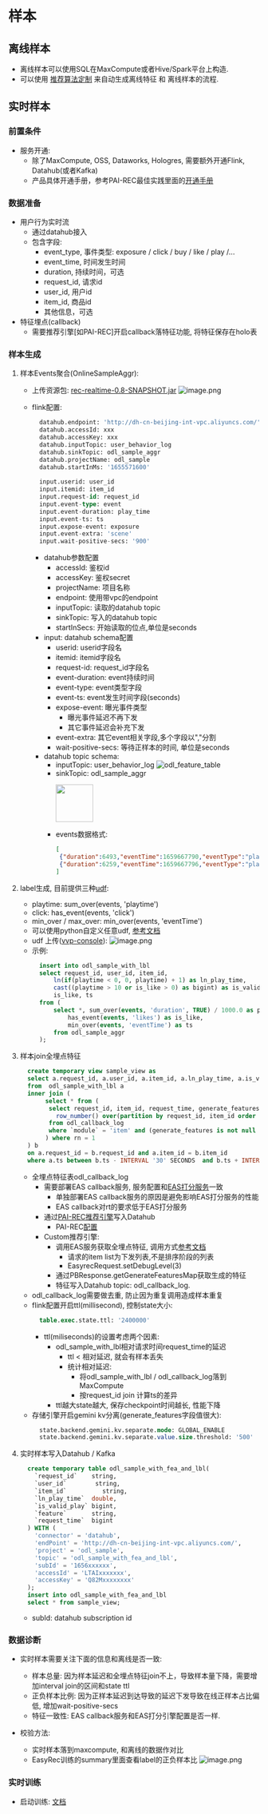 # 样本

## 离线样本
- 离线样本可以使用SQL在MaxCompute或者Hive/Spark平台上构造. 
- 可以使用 [推荐算法定制](https://pairec.yuque.com/books/share/72cb101c-e89d-453b-be81-0fadf09db4dd?#) 来自动生成离线特征 和 离线样本的流程.

## 实时样本

### 前置条件
- 服务开通: 
   - 除了MaxCompute, OSS, Dataworks, Hologres, 需要额外开通Flink, Datahub(或者Kafka) 
   - 产品具体开通手册，参考PAI-REC最佳实践里面的[开通手册](https://pairec.yuque.com/staff-nodpws/kwr84w/wz2og0)

### 数据准备
- 用户行为实时流
   - 通过datahub接入
   - 包含字段:
      - event_type, 事件类型: exposure / click / buy / like / play /...
      - event_time, 时间发生时间
      - duration, 持续时间，可选
      - request_id, 请求id
      - user_id, 用户id
      - item_id, 商品id
      - 其他信息，可选
- 特征埋点(callback)
   - 需要推荐引擎[如PAI-REC]开启callback落特征功能, 将特征保存在holo表

### 样本生成

1. 样本Events聚合(OnlineSampleAggr):
   - 上传资源包: [rec-realtime-0.8-SNAPSHOT.jar](http://easyrec.oss-cn-beijing.aliyuncs.com/deploy/rec-realtime-0.8-SNAPSHOT.jar)
     ![image.png](../../images/odl_events_aggr.png)

   - flink配置:
     ```sql
       datahub.endpoint: 'http://dh-cn-beijing-int-vpc.aliyuncs.com/'
       datahub.accessId: xxx 
       datahub.accessKey: xxx
       datahub.inputTopic: user_behavior_log
       datahub.sinkTopic: odl_sample_aggr
       datahub.projectName: odl_sample
       datahub.startInMs: '1655571600'
       
       input.userid: user_id
       input.itemid: item_id
       input.request-id: request_id
       input.event-type: event
       input.event-duration: play_time
       input.event-ts: ts
       input.expose-event: exposure
       input.event-extra: 'scene'
       input.wait-positive-secs: '900'
     ```

      - datahub参数配置
         - accessId: 鉴权id
         - accessKey: 鉴权secret
         - projectName: 项目名称
         - endpoint: 使用带vpc的endpoint
         - inputTopic: 读取的datahub topic
         - sinkTopic: 写入的datahub topic
         - startInSecs: 开始读取的位点,单位是seconds
      - input: datahub schema配置
         - userid: userid字段名
         - itemid: itemid字段名
         - request-id: request_id字段名
         - event-duration: event持续时间
         - event-type: event类型字段
         - event-ts: event发生时间字段(seconds)
         - expose-event: 曝光事件类型
           - 曝光事件延迟不再下发
           - 其它事件延迟会补充下发
         - event-extra: 其它event相关字段,多个字段以","分割
         - wait-positive-secs: 等待正样本的时间, 单位是seconds
      - datahub topic schema:
         - inputTopic: user_behavior_log
           ![odl_feature_table](../../images/odl_feature_table_1.png)
         - sinkTopic: odl_sample_aggr
           <p><img style="height:75px" src="../_images/odl_feature_table_2.png"></img>
         - events数据格式:
           ```json
           [
            {"duration":6493,"eventTime":1659667790,"eventType":"play","properties":{"scene":"main"}},
            {"duration":6259,"eventTime":1659667796,"eventType":"play","properties":{"scene":"main"}}
           ]
           ```

2. label生成,  目前提供三种[udf](http://easyrec.oss-cn-beijing.aliyuncs.com/deploy/label_gen.zip):
   - playtime: sum_over(events, 'playtime')
   - click:  has_event(events, 'click')
   - min_over / max_over: min_over(events, 'eventTime') 
   - 可以使用python自定义任意udf, [参考文档](https://flink.apache.org/2020/04/09/pyflink-udf-support-flink.html) 
   - udf 上传([vvp-console](https://vvp.console.aliyun.com/)): 
        ![image.png](../../images/odl_label_gen.png)
   - 示例:
     ```sql
       insert into odl_sample_with_lbl
       select request_id, user_id, item_id,
           ln(if(playtime < 0, 0, playtime) + 1) as ln_play_time,
           cast((playtime > 10 or is_like > 0) as bigint) as is_valid_play,
           is_like, ts
       from (
           select *, sum_over(events, 'duration', TRUE) / 1000.0 as playtime,
               has_event(events, 'likes') as is_like,
               min_over(events, 'eventTime') as ts
           from odl_sample_aggr
       ); 
     ```

3. 样本join全埋点特征
   ```sql
     create temporary view sample_view as
     select a.request_id, a.user_id, a.item_id, a.ln_play_time, a.is_valid_play, feature, b.request_time
     from  odl_sample_with_lbl a
     inner join (
          select * from (
           select request_id, item_id, request_time, generate_features as feature, ts,
             row_number() over(partition by request_id, item_id order by proctime() asc) as rn
           from odl_callback_log
           where `module` = 'item' and (generate_features is not null and generate_features <> '')
          ) where rn = 1
     ) b
     on a.request_id = b.request_id and a.item_id = b.item_id
     where a.ts between b.ts - INTERVAL '30' SECONDS  and b.ts + INTERVAL '30' MINUTE;
   ```
   - 全埋点特征表odl_callback_log
     - 需要部署EAS callback服务, 服务配置和[EAS打分服务](./rtp_fg.md#id9)一致
       - 单独部署EAS callback服务的原因是避免影响EAS打分服务的性能
       - EAS callback对rt的要求低于EAS打分服务
     - 通过[PAI-REC推荐引擎](http://pai-vision-data-hz.oss-cn-zhangjiakou.aliyuncs.com/pairec/docs/pairec/html/intro/callback_api.html?highlight=callback)写入Datahub
       - PAI-REC[配置](./pai_rec_callback_conf.md)
     - Custom推荐引擎:
       - 调用EAS服务获取全埋点特征, 调用方式[参考文档](./rtp_fg.md#id10)
         - 请求的item list为下发列表,不是排序阶段的列表
         - EasyrecRequest.setDebugLevel(3)
       - 通过PBResponse.getGenerateFeaturesMap获取生成的特征
       - 特征写入Datahub topic: odl_callback_log.
   - odl_callback_log需要做去重, 防止因为重复调用造成样本重复
   - flink配置开启ttl(millisecond), 控制state大小:
     ```sql
       table.exec.state.ttl: '2400000'
     ```
     - ttl(miliseconds)的设置考虑两个因素:
       - odl_sample_with_lbl相对请求时间request_time的延迟
         - ttl < 相对延迟, 就会有样本丢失
         - 统计相对延迟:
           - 将odl_sample_with_lbl / odl_callback_log落到MaxCompute
           - 按request_id join 计算ts的差异
       - ttl越大state越大, 保存checkpoint时间越长, 性能下降
   - 存储引擎开启gemini kv分离(generate_features字段值很大):
     ```sql
       state.backend.gemini.kv.separate.mode: GLOBAL_ENABLE
       state.backend.gemini.kv.separate.value.size.threshold: '500'
     ```

4. 实时样本写入Datahub / Kafka
   ```sql
     create temporary table odl_sample_with_fea_and_lbl(
       `request_id`    string,
       `user_id`        string,
       `item_id`          string,
       `ln_play_time`  double,
       `is_valid_play` bigint,
       `feature`       string,
       `request_time`  bigint
     ) WITH (
       'connector' = 'datahub',
       'endPoint' = 'http://dh-cn-beijing-int-vpc.aliyuncs.com/',
       'project' = 'odl_sample',
       'topic' = 'odl_sample_with_fea_and_lbl',
       'subId' = '1656xxxxxx',
       'accessId' = 'LTAIxxxxxxx',
       'accessKey' = 'Q82Mxxxxxxxx'
     );
     insert into odl_sample_with_fea_and_lbl
     select * from sample_view;
   ```
   - subId: datahub subscription id

### 数据诊断
- 实时样本需要关注下面的信息和离线是否一致:
  - 样本总量: 因为样本延迟和全埋点特征join不上，导致样本量下降，需要增加interval join的区间和state ttl
  - 正负样本比例: 因为正样本延迟到达导致的延迟下发导致在线正样本占比偏低, 增加wait-positive-secs
  - 特征一致性: EAS callback服务和EAS打分引擎配置是否一样.

- 校验方法:
  - 实时样本落到maxcompute, 和离线的数据作对比
  - EasyRec训练的summary里面查看label的正负样本比
    ![image.png](../../images/odl_label_sum.png)

### 实时训练
- 启动训练: [文档](../online_train.md)
